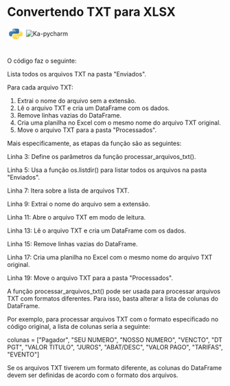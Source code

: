 # Convertendo TXT para XLSX

<img align="center" alt="Ka-Python" height="30" width="40" src="https://raw.githubusercontent.com/devicons/devicon/master/icons/python/python-original.svg"> <img align="center" alt="Ka-pycharm" height="30" width="120" src="https://img.shields.io/badge/PyCharm-000000.svg?&style=for-the-badge&logo=PyCharm&logoColor=white">

#
O código faz o seguinte:

Lista todos os arquivos TXT na pasta "Enviados".


Para cada arquivo TXT:

1. Extrai o nome do arquivo sem a extensão.
2. Lê o arquivo TXT e cria um DataFrame com os dados.
3. Remove linhas vazias do DataFrame.
4. Cria uma planilha no Excel com o mesmo nome do arquivo TXT original.
5. Move o arquivo TXT para a pasta "Processados".

   
Mais especificamente, as etapas da função são as seguintes:

Linha 3: Define os parâmetros da função processar_arquivos_txt().

Linha 5: Usa a função os.listdir() para listar todos os arquivos na pasta "Enviados".

Linha 7: Itera sobre a lista de arquivos TXT.

Linha 9: Extrai o nome do arquivo sem a extensão.

Linha 11: Abre o arquivo TXT em modo de leitura.

Linha 13: Lê o arquivo TXT e cria um DataFrame com os dados.

Linha 15: Remove linhas vazias do DataFrame.

Linha 17: Cria uma planilha no Excel com o mesmo nome do arquivo TXT original.

Linha 19: Move o arquivo TXT para a pasta "Processados".

A função processar_arquivos_txt() pode ser usada para processar arquivos TXT com formatos diferentes. Para isso, basta alterar a lista de colunas do DataFrame.

Por exemplo, para processar arquivos TXT com o formato especificado no código original, a lista de colunas seria a seguinte:

colunas = ["Pagador", "SEU NUMERO", "NOSSO NUMERO", "VENCTO", "DT PGT", "VALOR TITULO", "JUROS", "ABAT/DESC", "VALOR PAGO", "TARIFAS", "EVENTO"]


Se os arquivos TXT tiverem um formato diferente, as colunas do DataFrame devem ser definidas de acordo com o formato dos arquivos.
